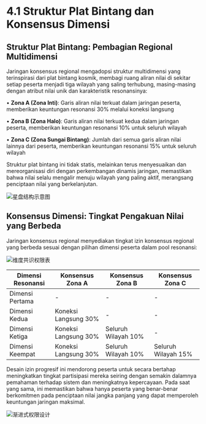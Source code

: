 # 4.1 Struktur Plat Bintang dan Konsensus Dimensi

## Struktur Plat Bintang: Pembagian Regional Multidimensi

Jaringan konsensus regional mengadopsi struktur multidimensi yang terinspirasi dari plat bintang kosmik, membagi ruang aliran nilai di sekitar setiap peserta menjadi tiga wilayah yang saling terhubung, masing-masing dengan atribut nilai unik dan karakteristik resonansinya:

• **Zona A (Zona Inti)**: Garis aliran nilai terkuat dalam jaringan peserta, memberikan keuntungan resonansi 30% melalui koneksi langsung

• **Zona B (Zona Halo)**: Garis aliran nilai terkuat kedua dalam jaringan peserta, memberikan keuntungan resonansi 10% untuk seluruh wilayah

• **Zona C (Zona Sungai Bintang)**: Jumlah dari semua garis aliran nilai lainnya dari peserta, memberikan keuntungan resonansi 15% untuk seluruh wilayah

Struktur plat bintang ini tidak statis, melainkan terus menyesuaikan dan mereorganisasi diri dengan perkembangan dinamis jaringan, memastikan bahwa nilai selalu mengalir menuju wilayah yang paling aktif, merangsang penciptaan nilai yang berkelanjutan.

![星盘结构示意图](/images/图5.svg)

## Konsensus Dimensi: Tingkat Pengakuan Nilai yang Berbeda

Jaringan konsensus regional menyediakan tingkat izin konsensus regional yang berbeda sesuai dengan pilihan dimensi peserta dalam pool resonansi:

![维度共识权限表](/images/图6.svg)

| Dimensi Resonansi | Konsensus Zona A | Konsensus Zona B | Konsensus Zona C |
|---------|---------|---------|---------|
| Dimensi Pertama | - | - | - |
| Dimensi Kedua | Koneksi Langsung 30% | - | - |
| Dimensi Ketiga | Koneksi Langsung 30% | Seluruh Wilayah 10% | - |
| Dimensi Keempat | Koneksi Langsung 30% | Seluruh Wilayah 10% | Seluruh Wilayah 15% |

Desain izin progresif ini mendorong peserta untuk secara bertahap meningkatkan tingkat partisipasi mereka seiring dengan semakin dalamnya pemahaman terhadap sistem dan meningkatnya kepercayaan. Pada saat yang sama, ini memastikan bahwa hanya peserta yang benar-benar berkomitmen pada penciptaan nilai jangka panjang yang dapat memperoleh keuntungan jaringan maksimal.

![渐进式权限设计](/images/图7.svg)